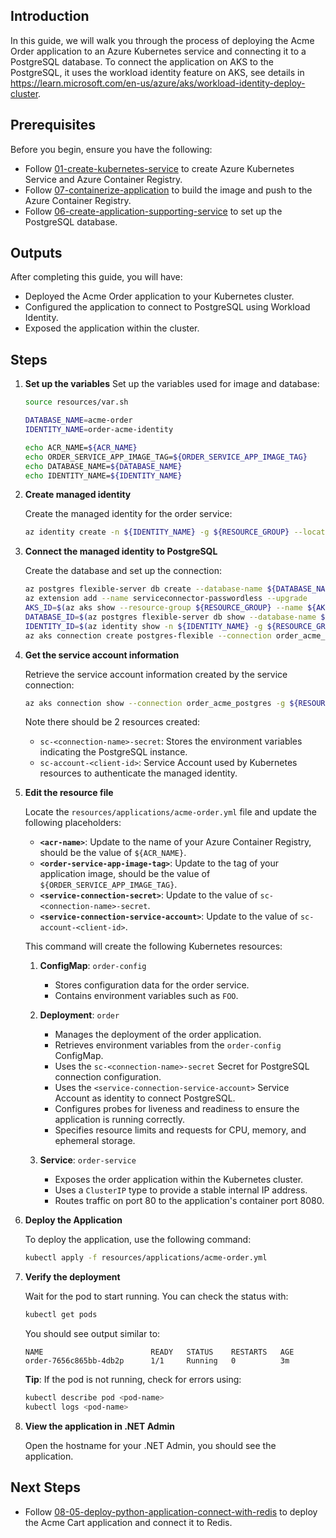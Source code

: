 ## Introduction

In this guide, we will walk you through the process of deploying the Acme Order application to an Azure Kubernetes service and connecting it to a PostgreSQL database. To connect the application on AKS to the PostgreSQL, it uses the workload identity feature on AKS, see details in https://learn.microsoft.com/en-us/azure/aks/workload-identity-deploy-cluster.

## Prerequisites

Before you begin, ensure you have the following:

- Follow [01-create-kubernetes-service](./01-create-kubernetes-service.md) to create Azure Kubernetes Service and Azure Container Registry.
- Follow [07-containerize-application](./07-containerize-application.md) to build the image and push to the Azure Container Registry.
- Follow [06-create-application-supporting-service](./06-create-application-supporting-service.md) to set up the PostgreSQL database.

## Outputs

After completing this guide, you will have:

- Deployed the Acme Order application to your Kubernetes cluster.
- Configured the application to connect to PostgreSQL using Workload Identity.
- Exposed the application within the cluster.

## Steps

1. **Set up the variables**
   Set up the variables used for image and database:
   ```bash
   source resources/var.sh

   DATABASE_NAME=acme-order
   IDENTITY_NAME=order-acme-identity

   echo ACR_NAME=${ACR_NAME}
   echo ORDER_SERVICE_APP_IMAGE_TAG=${ORDER_SERVICE_APP_IMAGE_TAG}
   echo DATABASE_NAME=${DATABASE_NAME}
   echo IDENTITY_NAME=${IDENTITY_NAME}
   ```

1. **Create managed identity**

   Create the managed identity for the order service:
   ```bash
   az identity create -n ${IDENTITY_NAME} -g ${RESOURCE_GROUP} --location ${LOCATION} --subscription ${SUBSCRIPTION}
   ```

1. **Connect the managed identity to PostgreSQL**

   Create the database and set up the connection:
   ```bash
   az postgres flexible-server db create --database-name ${DATABASE_NAME} -g ${RESOURCE_GROUP} -s ${POSTGRESQL_NAME}
   az extension add --name serviceconnector-passwordless --upgrade
   AKS_ID=$(az aks show --resource-group ${RESOURCE_GROUP} --name ${AKS_NAME} --query id -o tsv)
   DATABASE_ID=$(az postgres flexible-server db show --database-name ${DATABASE_NAME} -g ${RESOURCE_GROUP} --query id -o tsv)
   IDENTITY_ID=$(az identity show -n ${IDENTITY_NAME} -g ${RESOURCE_GROUP} --query id -o tsv)
   az aks connection create postgres-flexible --connection order_acme_postgres --source-id ${AKS_ID} --target-id ${DATABASE_ID} --client-type dotnet --workload-identity ${IDENTITY_ID}
   ```

1. **Get the service account information**

   Retrieve the service account information created by the service connection:
   ```bash
   az aks connection show --connection order_acme_postgres -g ${RESOURCE_GROUP} -n ${AKS_NAME} --query kubernetesResourceName
   ```

   Note there should be 2 resources created:
   - `sc-<connection-name>-secret`: Stores the environment variables indicating the PostgreSQL instance.
   - `sc-account-<client-id>`: Service Account used by Kubernetes resources to authenticate the managed identity.

1. **Edit the resource file**

   Locate the `resources/applications/acme-order.yml` file and update the following placeholders:

   - **`<acr-name>`**: Update to the name of your Azure Container Registry, should be the value of `${ACR_NAME}`.
   - **`<order-service-app-image-tag>`**: Update to the tag of your application image, should be the value of `${ORDER_SERVICE_APP_IMAGE_TAG}`.
   - **`<service-connection-secret>`**: Update to the value of `sc-<connection-name>-secret`.
   - **`<service-connection-service-account>`**: Update to the value of `sc-account-<client-id>`.

   This command will create the following Kubernetes resources:

   1. **ConfigMap**: `order-config`
      - Stores configuration data for the order service.
      - Contains environment variables such as `FOO`.

   2. **Deployment**: `order`
      - Manages the deployment of the order application.
      - Retrieves environment variables from the `order-config` ConfigMap.
      - Uses the `sc-<connection-name>-secret` Secret for PostgreSQL connection configuration.
      - Uses the `<service-connection-service-account>` Service Account as identity to connect PostgreSQL.
      - Configures probes for liveness and readiness to ensure the application is running correctly.
      - Specifies resource limits and requests for CPU, memory, and ephemeral storage.

   3. **Service**: `order-service`
      - Exposes the order application within the Kubernetes cluster.
      - Uses a `ClusterIP` type to provide a stable internal IP address.
      - Routes traffic on port 80 to the application's container port 8080.

1. **Deploy the Application**

   To deploy the application, use the following command:
   ```sh
   kubectl apply -f resources/applications/acme-order.yml
   ```

1. **Verify the deployment**

   Wait for the pod to start running. You can check the status with:
   ```bash
   kubectl get pods
   ```

   You should see output similar to:
   ```
   NAME                        READY   STATUS    RESTARTS   AGE
   order-7656c865bb-4db2p      1/1     Running   0          3m
   ```

   **Tip**: If the pod is not running, check for errors using:
   ```bash
   kubectl describe pod <pod-name>
   kubectl logs <pod-name>
   ```

1. **View the application in .NET Admin**

   Open the hostname for your .NET Admin, you should see the application.

## Next Steps

- Follow [08-05-deploy-python-application-connect-with-redis](./08-05-deploy-python-application-connect-with-redis.md) to deploy the Acme Cart application and connect it to Redis.